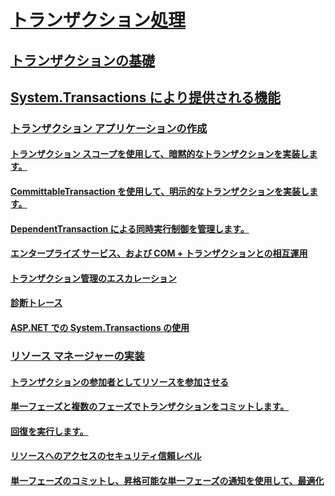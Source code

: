 # [トランザクション処理](index.md)
## [トランザクションの基礎](transaction-fundamentals.md)
## [System.Transactions により提供される機能](features-provided-by-system-transactions.md)
### [トランザクション アプリケーションの作成](writing-a-transactional-application.md)
#### [トランザクション スコープを使用して、暗黙的なトランザクションを実装します。](implementing-an-implicit-transaction-using-transaction-scope.md)
#### [CommittableTransaction を使用して、明示的なトランザクションを実装します。](implementing-an-explicit-transaction-using-committabletransaction.md)
#### [DependentTransaction による同時実行制御を管理します。](managing-concurrency-with-dependenttransaction.md)
#### [エンタープライズ サービス、および COM + トランザクションとの相互運用](interoperability-with-enterprise-services-and-com-transactions.md)
#### [トランザクション管理のエスカレーション](transaction-management-escalation.md)
#### [診断トレース](diagnostic-traces.md)
#### [ASP.NET での System.Transactions の使用](using-system-transactions-in-aspnet.md)
### [リソース マネージャーの実装](implementing-a-resource-manager.md)
#### [トランザクションの参加者としてリソースを参加させる](enlisting-resources-as-participants-in-a-transaction.md)
#### [単一フェーズと複数のフェーズでトランザクションをコミットします。](committing-a-transaction-in-single-phase-and-multi-phase.md)
#### [回復を実行します。](performing-recovery.md)
#### [リソースへのアクセスのセキュリティ信頼レベル](security-trust-levels-in-accessing-resources.md)
#### [単一フェーズのコミットし、昇格可能な単一フェーズの通知を使用して、最適化](optimization-spc-and-promotable-spn.md)
